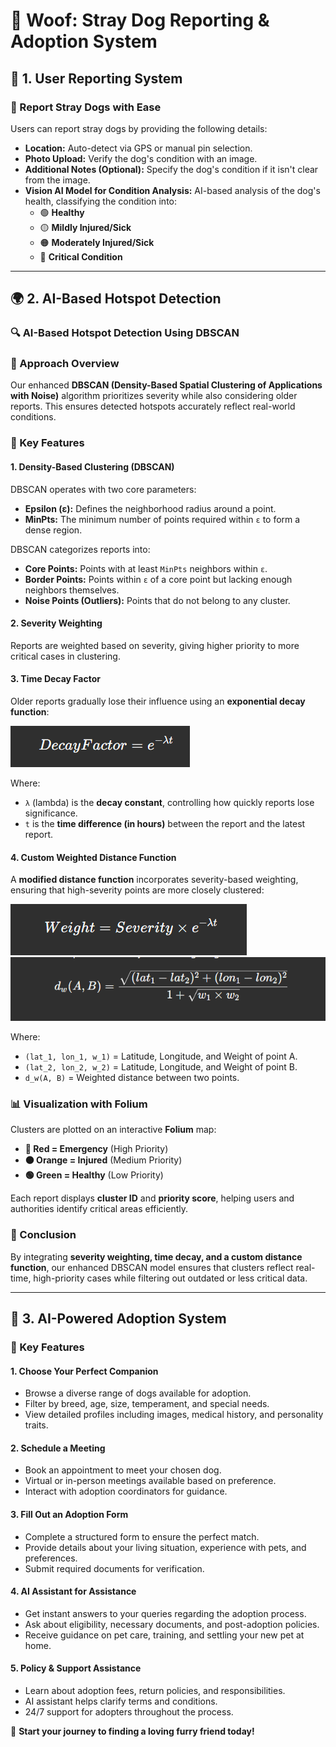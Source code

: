 # 🐶 Woof: Stray Dog Reporting & Adoption System

## 📝 1. User Reporting System

### 📌 Report Stray Dogs with Ease
Users can report stray dogs by providing the following details:
- **Location:** Auto-detect via GPS or manual pin selection.
- **Photo Upload:** Verify the dog's condition with an image.
- **Additional Notes (Optional):** Specify the dog's condition if it isn't clear from the image.
- **Vision AI Model for Condition Analysis:** AI-based analysis of the dog's health, classifying the condition into:
  - 🟢 **Healthy**
  - 🟡 **Mildly Injured/Sick**
  - 🟠 **Moderately Injured/Sick**
  - 🔴 **Critical Condition**

---

## 🌍 2. AI-Based Hotspot Detection

### 🔍 AI-Based Hotspot Detection Using DBSCAN

### 📌 Approach Overview
Our enhanced **DBSCAN (Density-Based Spatial Clustering of Applications with Noise)** algorithm prioritizes severity while also considering older reports. This ensures detected hotspots accurately reflect real-world conditions.

### 🚀 Key Features

#### 1. **Density-Based Clustering (DBSCAN)**
DBSCAN operates with two core parameters:
- **Epsilon (ε):** Defines the neighborhood radius around a point.
- **MinPts:** The minimum number of points required within `ε` to form a dense region.

DBSCAN categorizes reports into:
- **Core Points:** Points with at least `MinPts` neighbors within `ε`.
- **Border Points:** Points within `ε` of a core point but lacking enough neighbors themselves.
- **Noise Points (Outliers):** Points that do not belong to any cluster.

#### 2. **Severity Weighting**
Reports are weighted based on severity, giving higher priority to more critical cases in clustering.

#### 3. **Time Decay Factor**
Older reports gradually lose their influence using an **exponential decay function**:


![DecayFactor](/formulas/decayfactor.png)

Where:
- `λ` (lambda) is the **decay constant**, controlling how quickly reports lose significance.
- `t` is the **time difference (in hours)** between the report and the latest report.

#### 4. **Custom Weighted Distance Function**
A **modified distance function** incorporates severity-based weighting, ensuring that high-severity points are more closely clustered:

![Weight](/formulas/weight.png)
![DistanceFunction](/formulas/distancefunction.png)

Where:
- `(lat_1, lon_1, w_1)` = Latitude, Longitude, and Weight of point A.
- `(lat_2, lon_2, w_2)` = Latitude, Longitude, and Weight of point B.
- `d_w(A, B)` = Weighted distance between two points.

### 📊 Visualization with Folium
Clusters are plotted on an interactive **Folium** map:
- **🔴 Red = Emergency** (High Priority)
- **🟠 Orange = Injured** (Medium Priority)
- **🟢 Green = Healthy** (Low Priority)

Each report displays **cluster ID** and **priority score**, helping users and authorities identify critical areas efficiently.

### 📌 Conclusion
By integrating **severity weighting, time decay, and a custom distance function**, our enhanced DBSCAN model ensures that clusters reflect real-time, high-priority cases while filtering out outdated or less critical data.

---

## 🏡 3. AI-Powered Adoption System

### 🌟 Key Features

#### 1. **Choose Your Perfect Companion**
- Browse a diverse range of dogs available for adoption.
- Filter by breed, age, size, temperament, and special needs.
- View detailed profiles including images, medical history, and personality traits.

#### 2. **Schedule a Meeting**
- Book an appointment to meet your chosen dog.
- Virtual or in-person meetings available based on preference.
- Interact with adoption coordinators for guidance.

#### 3. **Fill Out an Adoption Form**
- Complete a structured form to ensure the perfect match.
- Provide details about your living situation, experience with pets, and preferences.
- Submit required documents for verification.

#### 4. **AI Assistant for Assistance**
- Get instant answers to your queries regarding the adoption process.
- Ask about eligibility, necessary documents, and post-adoption policies.
- Receive guidance on pet care, training, and settling your new pet at home.

#### 5. **Policy & Support Assistance**
- Learn about adoption fees, return policies, and responsibilities.
- AI assistant helps clarify terms and conditions.
- 24/7 support for adopters throughout the process.

🎉 **Start your journey to finding a loving furry friend today!**

